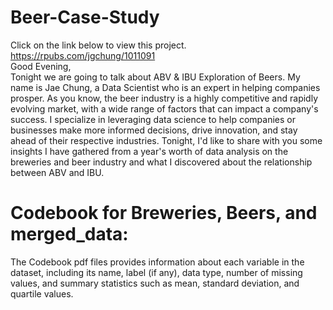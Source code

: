 # Beer-Case-Study

Click on the link below to view this project.  
https://rpubs.com/jgchung/1011091   
Good Evening,  
Tonight we are going to talk about ABV & IBU Exploration of Beers. My name is Jae Chung, a Data Scientist who is an expert in helping companies prosper. As you know, the beer industry is a highly competitive and rapidly evolving market, with a wide range of factors that can impact a company's success. I specialize in leveraging data science to help companies or businesses make more informed decisions, drive innovation, and stay ahead of their respective industries. Tonight, I'd like to share with you some insights I have gathered from a year's worth of data analysis on the breweries and beer industry and what I discovered about the relationship between ABV and IBU. 

# Codebook for Breweries, Beers, and merged_data:
The Codebook pdf files provides information about each variable in the dataset, including its name, label (if any), data type, number of missing values, and summary statistics such as mean, standard deviation, and quartile values.
